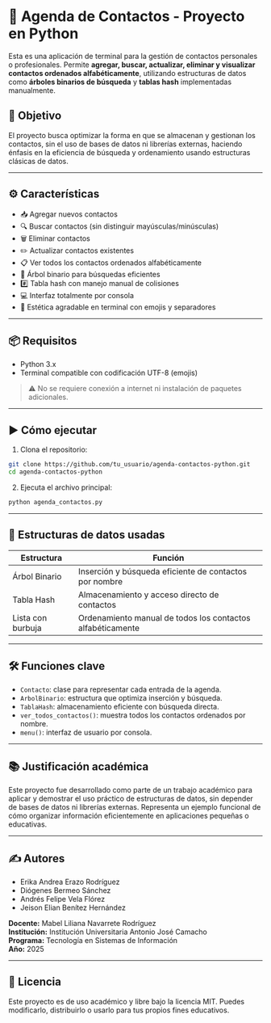
# 📒 Agenda de Contactos - Proyecto en Python

Esta es una aplicación de terminal para la gestión de contactos personales o profesionales. Permite **agregar, buscar, actualizar, eliminar y visualizar contactos ordenados alfabéticamente**, utilizando estructuras de datos como **árboles binarios de búsqueda** y **tablas hash** implementadas manualmente.

## 🎯 Objetivo

El proyecto busca optimizar la forma en que se almacenan y gestionan los contactos, sin el uso de bases de datos ni librerías externas, haciendo énfasis en la eficiencia de búsqueda y ordenamiento usando estructuras clásicas de datos.

---

## ⚙️ Características

- 📥 Agregar nuevos contactos
- 🔍 Buscar contactos (sin distinguir mayúsculas/minúsculas)
- 🗑️ Eliminar contactos
- ✏️ Actualizar contactos existentes
- 📋 Ver todos los contactos ordenados alfabéticamente
- 🌲 Árbol binario para búsquedas eficientes
- #️⃣ Tabla hash con manejo manual de colisiones
- 💻 Interfaz totalmente por consola
- 🎨 Estética agradable en terminal con emojis y separadores

---

## 📦 Requisitos

- Python 3.x
- Terminal compatible con codificación UTF-8 (emojis)

> ⚠️ No se requiere conexión a internet ni instalación de paquetes adicionales.

---

## ▶️ Cómo ejecutar

1. Clona el repositorio:

```bash
git clone https://github.com/tu_usuario/agenda-contactos-python.git
cd agenda-contactos-python
```

2. Ejecuta el archivo principal:

```bash
python agenda_contactos.py
```

---

## 🧠 Estructuras de datos usadas

| Estructura           | Función                                                      |
|----------------------|--------------------------------------------------------------|
| Árbol Binario        | Inserción y búsqueda eficiente de contactos por nombre       |
| Tabla Hash           | Almacenamiento y acceso directo de contactos                 |
| Lista con burbuja    | Ordenamiento manual de todos los contactos alfabéticamente   |

---

## 🛠️ Funciones clave

- `Contacto`: clase para representar cada entrada de la agenda.
- `ArbolBinario`: estructura que optimiza inserción y búsqueda.
- `TablaHash`: almacenamiento eficiente con búsqueda directa.
- `ver_todos_contactos()`: muestra todos los contactos ordenados por nombre.
- `menu()`: interfaz de usuario por consola.

---

## 📚 Justificación académica

Este proyecto fue desarrollado como parte de un trabajo académico para aplicar y demostrar el uso práctico de estructuras de datos, sin depender de bases de datos ni librerías externas. Representa un ejemplo funcional de cómo organizar información eficientemente en aplicaciones pequeñas o educativas.

---

## ✍️ Autores

- Erika Andrea Erazo Rodríguez  
- Diógenes Bermeo Sánchez  
- Andrés Felipe Vela Flórez  
- Jeison Elian Benítez Hernández  

**Docente:** Mabel Liliana Navarrete Rodríguez  
**Institución:** Institución Universitaria Antonio José Camacho  
**Programa:** Tecnología en Sistemas de Información  
**Año:** 2025

---

## 📄 Licencia

Este proyecto es de uso académico y libre bajo la licencia MIT. Puedes modificarlo, distribuirlo o usarlo para tus propios fines educativos.
